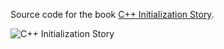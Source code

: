 Source code for the book [C++ Initialization Story](https://leanpub.com/cppinitbook).

![C++ Initialization Story](https://d2sofvawe08yqg.cloudfront.net/cppinitbook/s_hero?1687182114)

